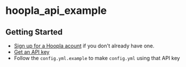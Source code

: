 hoopla_api_example
==================

Getting Started
---------------

* [Sign up for a Hoopla acount](http://events.hooplanow.com/register) if you don't already have one.
* [Get an API key](http://events.hooplanow.com/api)
* Follow the `config.yml.example` to make `config.yml` using that API key
